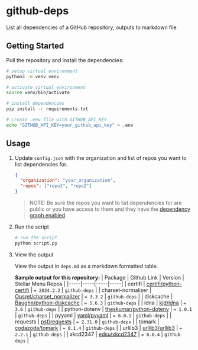 # github-deps

List all dependencies of a GitHub repository, outputs to markdown file

## Getting Started

Pull the repository and install the dependencies:

```bash
# setup virtual environment
python3 -m venv venv

# activate virtual environment
source venv/bin/activate

# install dependencies
pip install -r requirements.txt

# create .env file with GITHUB_API_KEY
echo "GITHUB_API_KEY=your_github_api_key" > .env
```

## Usage

1. Update `config.json` with the organization and list of repos you want to list dependencies for.

   ```json
   {
     "organization": "your_organization",
     "repos": ["repo1", "repo2"]
   }
   ```

   > NOTE: Be sure the repos you want to list dependencies for are public or you have access to them and they have the [dependency graph enabled](https://docs.github.com/en/code-security/supply-chain-security/understanding-your-software-supply-chain/configuring-the-dependency-graph)

2. Run the script

   ```bash
   # run the script
   python script.py
   ```

3. View the output

   View the output in `deps.md` as a markdown formatted table.

   **Sample output for this repository:**
   | Package | Github Link | Version | Stellar Menu Repos |
   |-----|-----|-----|-----|
   | certifi | [certifi/python-certifi](https://github.com/certifi/python-certifi) | `= 2024.2.2` | `github-deps` |
   | charset-normalizer | [Ousret/charset_normalizer](https://github.com/Ousret/charset_normalizer) | `= 3.3.2` | `github-deps` |
   | diskcache | [Baughn/python-diskcache](https://github.com/Baughn/python-diskcache) | `= 5.6.3` | `github-deps` |
   | idna | [kjd/idna](https://github.com/kjd/idna) | `= 3.6` | `github-deps` |
   | python-dotenv | [theskumar/python-dotenv](https://github.com/theskumar/python-dotenv) | `= 1.0.1` | `github-deps` |
   | pyyaml | [yaml/pyyaml](https://github.com/yaml/pyyaml) | `= 6.0.1` | `github-deps` |
   | requests | [psf/requests](https://github.com/psf/requests) | `= 2.31.0` | `github-deps` |
   | tomark | [codazoda/tomark](https://github.com/codazoda/tomark) | `= 0.1.4` | `github-deps` |
   | urllib3 | [urllib3/urllib3](https://github.com/urllib3/urllib3) | `= 2.2.1` | `github-deps` |
   | xkcd2347 | [edsu/xkcd2347](https://github.com/edsu/xkcd2347) | `= 0.0.4` | `github-deps` |
